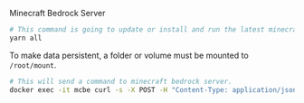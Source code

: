 Minecraft Bedrock Server

```bash
# This command is going to update or install and run the latest minecraft bedrock server.
yarn all
```

To make data persistent, a folder or volume must be mounted to `/root/mount`.

```bash
# This will send a command to minecraft bedrock server.
docker exec -it mcbe curl -s -X POST -H "Content-Type: application/json" -d {"command": "stop"} 127.0.0.1:8080
```
